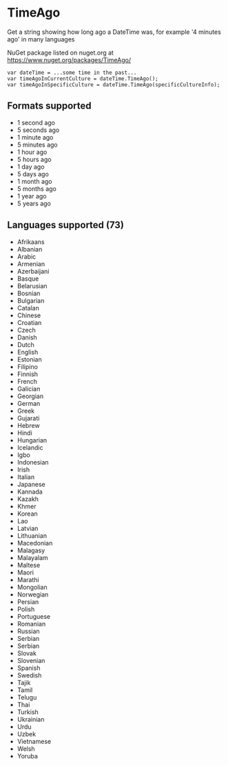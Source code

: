 # TimeAgo
Get a string showing how long ago a DateTime was, for example '4 minutes ago' in many languages

NuGet package listed on nuget.org at https://www.nuget.org/packages/TimeAgo/

    var dateTime = ...some time in the past...
    var timeAgoInCurrentCulture = dateTime.TimeAgo();
    var timeAgoInSpecificCulture = dateTime.TimeAgo(specificCultureInfo);

## Formats supported

- 1 second ago
- 5 seconds ago
- 1 minute ago
- 5 minutes ago
- 1 hour ago
- 5 hours ago
- 1 day ago
- 5 days ago
- 1 month ago
- 5 months ago
- 1 year ago
- 5 years ago

## Languages supported (73)

- Afrikaans
- Albanian
- Arabic
- Armenian
- Azerbaijani
- Basque
- Belarusian
- Bosnian
- Bulgarian
- Catalan
- Chinese
- Croatian
- Czech
- Danish
- Dutch
- English
- Estonian
- Filipino
- Finnish
- French
- Galician
- Georgian
- German
- Greek
- Gujarati
- Hebrew
- Hindi
- Hungarian
- Icelandic
- Igbo
- Indonesian
- Irish
- Italian
- Japanese
- Kannada
- Kazakh
- Khmer
- Korean
- Lao
- Latvian
- Lithuanian
- Macedonian
- Malagasy
- Malayalam
- Maltese
- Maori
- Marathi
- Mongolian
- Norwegian
- Persian
- Polish
- Portuguese
- Romanian
- Russian
- Serbian
- Serbian
- Slovak
- Slovenian
- Spanish
- Swedish
- Tajik
- Tamil
- Telugu
- Thai
- Turkish
- Ukrainian
- Urdu
- Uzbek
- Vietnamese
- Welsh
- Yoruba
